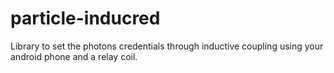 # particle-inducred
Library to set the photons credentials through inductive coupling using your android phone and a relay coil.
